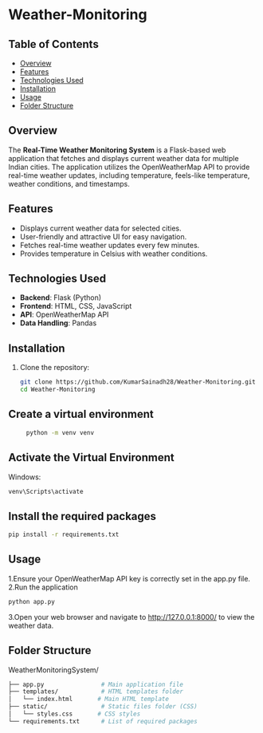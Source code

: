 # Weather-Monitoring

## Table of Contents
- [Overview](#overview)
- [Features](#features)
- [Technologies Used](#technologies-used)
- [Installation](#installation)
- [Usage](#usage)
- [Folder Structure](#folder-structure)

## Overview
The **Real-Time Weather Monitoring System** is a Flask-based web application that fetches and displays current weather data for multiple Indian cities. The application utilizes the OpenWeatherMap API to provide real-time weather updates, including temperature, feels-like temperature, weather conditions, and timestamps.

## Features
- Displays current weather data for selected cities.
- User-friendly and attractive UI for easy navigation.
- Fetches real-time weather updates every few minutes.
- Provides temperature in Celsius with weather conditions.

## Technologies Used
- **Backend**: Flask (Python)
- **Frontend**: HTML, CSS, JavaScript
- **API**: OpenWeatherMap API
- **Data Handling**: Pandas

## Installation
1. Clone the repository:
   ```bash
   git clone https://github.com/KumarSainadh28/Weather-Monitoring.git
   cd Weather-Monitoring
## Create a virtual environment
 ```bash
      python -m venv venv
```
## Activate the Virtual Environment
Windows:
   ```bash
   venv\Scripts\activate
```
## Install the required packages
```bash
pip install -r requirements.txt

```
## Usage
1.Ensure your OpenWeatherMap API key is correctly set in the app.py file.
2.Run the application
```bash
python app.py
```
3.Open your web browser and navigate to http://127.0.0.1:8000/ to view the weather data.

## Folder Structure

WeatherMonitoringSystem/
```bash
├── app.py                # Main application file
├── templates/            # HTML templates folder
│   └── index.html       # Main HTML template
├── static/               # Static files folder (CSS)
│   └── styles.css       # CSS styles
└── requirements.txt      # List of required packages
```
